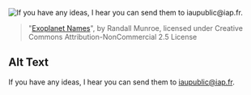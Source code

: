 ![If you have any ideas, I hear you can send them to iaupublic@iap.fr.](https://imgs.xkcd.com/comics/exoplanet_names.png)
> "[Exoplanet Names](https://xkcd.com/1253/)", by Randall Munroe, licensed under Creative Commons Attribution-NonCommercial 2.5 License

## Alt Text
If you have any ideas, I hear you can send them to iaupublic@iap.fr.
